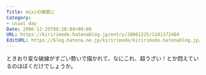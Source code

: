 ```yaml
---
Title: mixiの画面に
Category:
- usual day
Date: 2006-12-25T08:28:04+09:00
URL: https://kiririmode.hatenablog.jp/entry/20061225/1181172484
EditURL: https://blog.hatena.ne.jp/kiririmode/kiririmode.hatenablog.jp/atom/entry/8454420450078217784
---
```


ときおり変な破線がすごい勢いで描かれて、なにこれ、超うざい！とか悶えているのはぼくだけでしょうか。 
